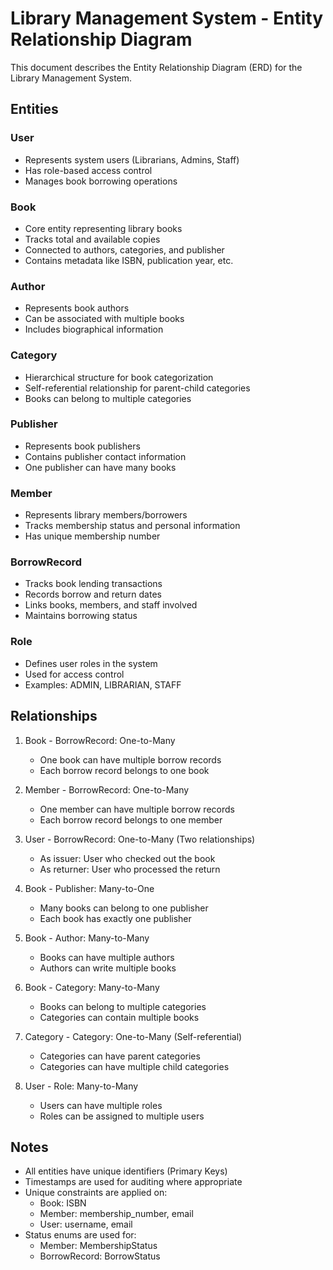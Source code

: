 # Library Management System - Entity Relationship Diagram

This document describes the Entity Relationship Diagram (ERD) for the Library Management System.

## Entities

### User
- Represents system users (Librarians, Admins, Staff)
- Has role-based access control
- Manages book borrowing operations

### Book
- Core entity representing library books
- Tracks total and available copies
- Connected to authors, categories, and publisher
- Contains metadata like ISBN, publication year, etc.

### Author
- Represents book authors
- Can be associated with multiple books
- Includes biographical information

### Category
- Hierarchical structure for book categorization
- Self-referential relationship for parent-child categories
- Books can belong to multiple categories

### Publisher
- Represents book publishers
- Contains publisher contact information
- One publisher can have many books

### Member
- Represents library members/borrowers
- Tracks membership status and personal information
- Has unique membership number

### BorrowRecord
- Tracks book lending transactions
- Records borrow and return dates
- Links books, members, and staff involved
- Maintains borrowing status

### Role
- Defines user roles in the system
- Used for access control
- Examples: ADMIN, LIBRARIAN, STAFF

## Relationships

1. Book - BorrowRecord: One-to-Many
   - One book can have multiple borrow records
   - Each borrow record belongs to one book

2. Member - BorrowRecord: One-to-Many
   - One member can have multiple borrow records
   - Each borrow record belongs to one member

3. User - BorrowRecord: One-to-Many (Two relationships)
   - As issuer: User who checked out the book
   - As returner: User who processed the return

4. Book - Publisher: Many-to-One
   - Many books can belong to one publisher
   - Each book has exactly one publisher

5. Book - Author: Many-to-Many
   - Books can have multiple authors
   - Authors can write multiple books

6. Book - Category: Many-to-Many
   - Books can belong to multiple categories
   - Categories can contain multiple books

7. Category - Category: One-to-Many (Self-referential)
   - Categories can have parent categories
   - Categories can have multiple child categories

8. User - Role: Many-to-Many
   - Users can have multiple roles
   - Roles can be assigned to multiple users

## Notes

- All entities have unique identifiers (Primary Keys)
- Timestamps are used for auditing where appropriate
- Unique constraints are applied on:
  - Book: ISBN
  - Member: membership_number, email
  - User: username, email
- Status enums are used for:
  - Member: MembershipStatus
  - BorrowRecord: BorrowStatus 